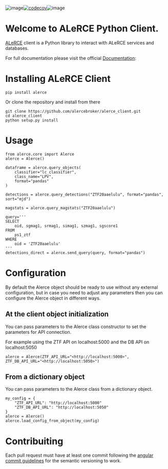 ![image](https://github.com/alercebroker/alerce_client/workflows/Tests/badge.svg)[![codecov](https://codecov.io/gh/alercebroker/alerce_client/graph/badge.svg?token=Y2AQJ3SWFE)](https://codecov.io/gh/alercebroker/alerce_client)![image](https://readthedocs.org/projects/alerce/badge/?version=latest)


Welcome to ALeRCE Python Client.
================================

[ALeRCE](http://alerce.science) client is a Python library to interact
with ALeRCE services and databases.

For full documentation please visit the official
[Documentation](https://alerce.readthedocs.io/en/latest/):

Installing ALeRCE Client
========================

``` {.sourceCode .bash}
pip install alerce
```

Or clone the repository and install from there

``` {.sourceCode .bash}
git clone https://github.com/alercebroker/alerce_client.git
cd alerce_client
python setup.py install
```

Usage
=====

``` {.sourceCode .python}
from alerce.core import Alerce
alerce = Alerce()

dataframe = alerce.query_objects(
    classifier="lc_classifier", 
    class_name="LPV", 
    format="pandas"
)

detections = alerce.query_detections("ZTF20aaelulu", format="pandas", sort="mjd")

magstats = alerce.query_magstats("ZTF20aaelulu")

query='''
SELECT
    oid, sgmag1, srmag1, simag1, szmag1, sgscore1
FROM
    ps1_ztf
WHERE
    oid = 'ZTF20aaelulu'
'''
detections_direct = alerce.send_query(query, format="pandas")
```

Configuration
=============

By default the Alerce object should be ready to use without any external
configuration, but in case you need to adjust any parameters then you
can configure the Alerce object in different ways.

At the client object initialization
-----------------------------------

You can pass parameters to the Alerce class constructor to set the
parameters for API connection.

For example using the ZTF API on localhost:5000 and the DB API on localhost:5050 
``` {.sourceCode .python}
alerce = Alerce(ZTF_API_URL="<http://localhost:5000>", ZTF_DB_API_URL="<http://localhost:5050>")
```

From a dictionary object
------------------------

You can pass parameters to the Alerce class from a dictionary object.

``` {.sourceCode .python}
my_config = {
    "ZTF_API_URL": "http://localhost:5000"
    "ZTF_DB_API_URL": "http://localhost:5050"
}
alerce = Alerce()
alerce.load_config_from_object(my_config)
```
Contribuiting
=============
Each pull request must have at least one commit following the [angular commit guidelines](https://github.com/angular/angular.js/blob/master/DEVELOPERS.md#commits) for the semantic versioning to work.
